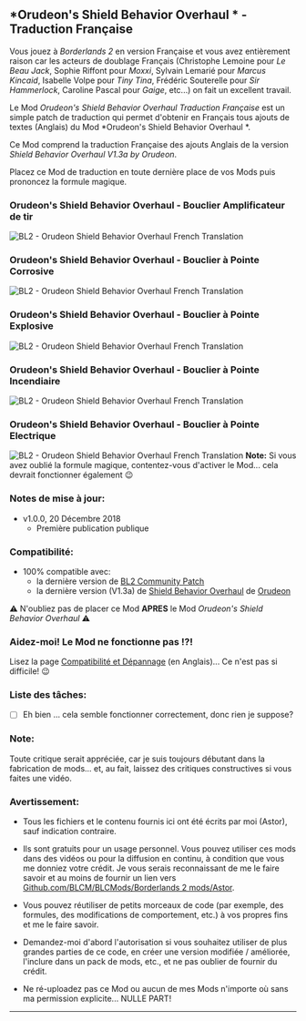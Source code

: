 ## *Orudeon's Shield Behavior Overhaul * - Traduction Française

Vous jouez à *Borderlands 2* en version Française et vous avez entièrement raison car les acteurs de doublage Français (Christophe Lemoine pour *Le Beau Jack*, Sophie Riffont pour *Moxxi*, Sylvain Lemarié pour *Marcus Kincaid*,  Isabelle Volpe pour *Tiny Tina*, Frédéric Souterelle pour *Sir Hammerlock*, Caroline Pascal pour *Gaige*, etc...) on fait un excellent travail.

Le Mod *Orudeon's Shield Behavior Overhaul Traduction Française* est un simple patch de traduction qui permet d'obtenir en Français tous ajouts de textes (Anglais) du Mod *Orudeon's Shield Behavior Overhaul *.

Ce Mod comprend la traduction Française des ajouts Anglais de la version *Shield Behavior Overhaul V1.3a by Orudeon*. 

Placez ce Mod de traduction en toute dernière place de vos Mods puis prononcez la formule magique.

### Orudeon's Shield Behavior Overhaul - Bouclier Amplificateur de tir

![BL2 - Orudeon Shield Behavior Overhaul French Translation](https://imgur.com/LUHPS6i.jpg "Don't worry guys... even if my screen capture show French text, my mods are in English")

### Orudeon's Shield Behavior Overhaul - Bouclier à Pointe Corrosive

![BL2 - Orudeon Shield Behavior Overhaul French Translation](https://imgur.com/iAkBCK9.jpg "Don't worry guys... even if my screen capture show French text, my mods are in English")

### Orudeon's Shield Behavior Overhaul - Bouclier à Pointe Explosive

![BL2 - Orudeon Shield Behavior Overhaul French Translation](https://imgur.com/WrI5Bxu.jpg "Don't worry guys... even if my screen capture show French text, my mods are in English")

### Orudeon's Shield Behavior Overhaul - Bouclier à Pointe Incendiaire
![BL2 - Orudeon Shield Behavior Overhaul French Translation](https://imgur.com/FiNEmrP.jpg "Don't worry guys... even if my screen capture show French text, my mods are in English")

### Orudeon's Shield Behavior Overhaul - Bouclier à Pointe Electrique
![BL2 - Orudeon Shield Behavior Overhaul French Translation](https://imgur.com/EAMKb69.jpg "Don't worry guys... even if my screen capture show French text, my mods are in English")
__Note:__ Si vous avez oublié la formule magique, contentez-vous d'activer le Mod... cela devrait fonctionner également :wink:

### Notes de mise à jour:

- v1.0.0, 20 Décembre 2018 
  - Première publication publique
 
### Compatibilité:

- 100% compatible avec:
  - la dernière version de [BL2 Community Patch](https://github.com/BLCM/BLCMods/tree/master/Borderlands%202%20mods/Community%20Patch%20Team)
  - la dernière version (V1.3a) de [Shield Behavior Overhaul](https://github.com/BLCM/BLCMods/blob/master/Borderlands%202%20mods/Orudeon/Shield%20Behavior%20Overhaul%20V1.3a%20by%20Orudeon.txt) de [Orudeon](https://github.com/BLCM/BLCMods/tree/master/Borderlands%202%20mods/Orudeon)

:warning: N'oubliez pas de placer ce Mod __APRES__ le Mod *Orudeon's Shield Behavior Overhaul* :warning:

### Aidez-moi! Le Mod ne fonctionne pas !?!

Lisez la page  [Compatibilité et Dépannage](https://github.com/BLCM/BLCMods/tree/master/Borderlands%202%20mods/Astor/Compatibility%20%26%20Troubleshooting) (en Anglais)... Ce n'est pas si difficile! :wink:

### Liste des tâches:

- [ ] Eh bien ... cela semble fonctionner correctement, donc rien je suppose?
  
### Note: 

Toute critique serait appréciée, car je suis toujours débutant dans la fabrication de mods... et, au fait, laissez des critiques constructives si vous faites une vidéo.

### Avertissement:

- Tous les fichiers et le contenu fournis ici ont été écrits par moi (Astor), sauf indication contraire.

- Ils sont gratuits pour un usage personnel. Vous pouvez utiliser ces mods dans des vidéos ou pour la diffusion en continu, à condition que vous me donniez votre crédit. Je vous serais reconnaissant de me le faire savoir et au moins de fournir un lien vers [Github.com/BLCM/BLCMods/Borderlands 2 mods/Astor](https://github.com/BLCM/BLCMods/tree/master/Borderlands%202%20mods/Astor).

- Vous pouvez réutiliser de petits morceaux de code (par exemple, des formules, des modifications de comportement, etc.) à vos propres fins et me le faire savoir. 

- Demandez-moi d'abord l'autorisation si vous souhaitez utiliser de plus grandes parties de ce code, en créer une version modifiée / améliorée, l'inclure dans un pack de mods, etc., et ne pas oublier de fournir du crédit.

- Ne ré-uploadez pas ce Mod ou aucun de mes Mods n'importe où sans ma permission explicite... NULLE PART!

* * * * *



